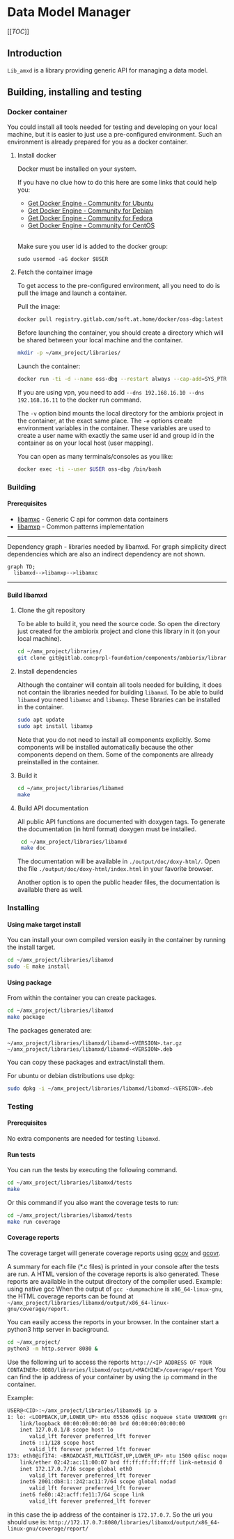 # Data Model Manager

[[_TOC_]]

## Introduction

`Lib_amxd` is a library providing generic API for managing a data model.

## Building, installing and testing

### Docker container

You could install all tools needed for testing and developing on your local machine, but it is easier to just use a pre-configured environment. Such an environment is already prepared for you as a docker container.

1. Install docker

    Docker must be installed on your system.

    If you have no clue how to do this here are some links that could help you:

    - [Get Docker Engine - Community for Ubuntu](https://docs.docker.com/install/linux/docker-ce/ubuntu/)
    - [Get Docker Engine - Community for Debian](https://docs.docker.com/install/linux/docker-ce/debian/)
    - [Get Docker Engine - Community for Fedora](https://docs.docker.com/install/linux/docker-ce/fedora/)
    - [Get Docker Engine - Community for CentOS](https://docs.docker.com/install/linux/docker-ce/centos/)  <br /><br />
    
    Make sure you user id is added to the docker group:

    ```
    sudo usermod -aG docker $USER
    ```

1. Fetch the container image

    To get access to the pre-configured environment, all you need to do is pull the image and launch a container.

    Pull the image:

    ```bash
    docker pull registry.gitlab.com/soft.at.home/docker/oss-dbg:latest
    ```

    Before launching the container, you should create a directory which will be shared between your local machine and the container.

    ```bash
    mkdir -p ~/amx_project/libraries/
    ```

    Launch the container:

    ```bash
    docker run -ti -d --name oss-dbg --restart always --cap-add=SYS_PTRACE --sysctl net.ipv6.conf.all.disable_ipv6=1 -e "USER=$USER" -e "UID=$(id -u)" -e "GID=$(id -g)" -v ~/amx_project/:/home/$USER/amx_project/ registry.gitlab.com/soft.at.home/docker/oss-dbg:latest
    ```

    If you are using vpn, you need to add `--dns 192.168.16.10 --dns 192.168.16.11` to the docker run command.

    The `-v` option bind mounts the local directory for the ambiorix project in the container, at the exact same place.
    The `-e` options create environment variables in the container. These variables are used to create a user name with exactly the same user id and group id in the container as on your local host (user mapping).

    You can open as many terminals/consoles as you like:

    ```bash
    docker exec -ti --user $USER oss-dbg /bin/bash
    ```

### Building

#### Prerequisites

- [libamxc](https://gitlab.com/prpl-foundation/components/ambiorix/libraries/libamxc) - Generic C api for common data containers
- [libamxp](https://gitlab.com/prpl-foundation/components/ambiorix/libraries/libamxp) - Common patterns implementation

---
Dependency graph - libraries needed by libamxd.
For graph simplicity direct dependencies which are also an indirect dependency are not shown.

```mermaid
graph TD;
  libamxd-->libamxp-->libamxc
```
---

#### Build libamxd

1. Clone the git repository

    To be able to build it, you need the source code. So open the directory just created for the ambiorix project and clone this library in it (on your local machine).

    ```bash
    cd ~/amx_project/libraries/
    git clone git@gitlab.com:prpl-foundation/components/ambiorix/libraries/libamxd.git
    ``` 

1. Install dependencies

    Although the container will contain all tools needed for building, it does not contain the libraries needed for building `libamxd`. To be able to build `libamxd` you need `libamxc` and `libamxp`. These libraries can be installed in the container.

    ```bash
    sudo apt update
    sudo apt install libamxp
    ```

    Note that you do not need to install all components explicitly. Some components will be installed automatically because the other components depend on them. Some of the components are allready preinstalled in the container.

1. Build it


    ```bash
    cd ~/amx_project/libraries/libamxd
    make
    ```

1. Build API documentation

   All public API functions are documented with doxygen tags. To generate the documentation (in html format) doxygen must be installed.

   ```bash
    cd ~/amx_project/libraries/libamxd
    make doc
   ```

   The documentation will be available in `./output/doc/doxy-html/`. Open the file `./output/doc/doxy-html/index.html` in your favorite browser.

   Another option is to open the public header files, the documentation is available there as well.

### Installing

#### Using make target install

You can install your own compiled version easily in the container by running the install target.

```bash
cd ~/amx_project/libraries/libamxd
sudo -E make install
```

#### Using package

From within the container you can create packages.

```bash
cd ~/amx_project/libraries/libamxd
make package
```

The packages generated are:

```
~/amx_project/libraries/libamxd/libamxd-<VERSION>.tar.gz
~/amx_project/libraries/libamxd/libamxd-<VERSION>.deb
```

You can copy these packages and extract/install them.

For ubuntu or debian distributions use dpkg:

```bash
sudo dpkg -i ~/amx_project/libraries/libamxd/libamxd-<VERSION>.deb
```

### Testing

#### Prerequisites

No extra components are needed for testing `libamxd`.

#### Run tests

You can run the tests by executing the following command.

```bash
cd ~/amx_project/libraries/libamxd/tests
make
```

Or this command if you also want the coverage tests to run:

```bash
cd ~/amx_project/libraries/libamxd/tests
make run coverage
```

#### Coverage reports

The coverage target will generate coverage reports using [gcov](https://gcc.gnu.org/onlinedocs/gcc/Gcov.html) and [gcovr](https://gcovr.com/en/stable/guide.html).

A summary for each file (*.c files) is printed in your console after the tests are run.
A HTML version of the coverage reports is also generated. These reports are available in the output directory of the compiler used.
Example: using native gcc
When the output of `gcc -dumpmachine` is `x86_64-linux-gnu`, the HTML coverage reports can be found at `~/amx_project/libraries/libamxd/output/x86_64-linux-gnu/coverage/report.`

You can easily access the reports in your browser.
In the container start a python3 http server in background.

```bash
cd ~/amx_project/
python3 -m http.server 8080 &
```

Use the following url to access the reports `http://<IP ADDRESS OF YOUR CONTAINER>:8080/libraries/libamxd/output/<MACHINE>/coverage/report`
You can find the ip address of your container by using the `ip` command in the container.

Example:

```bash
USER@<CID>:~/amx_project/libraries/libamxd$ ip a
1: lo: <LOOPBACK,UP,LOWER_UP> mtu 65536 qdisc noqueue state UNKNOWN group default qlen 1
    link/loopback 00:00:00:00:00:00 brd 00:00:00:00:00:00
    inet 127.0.0.1/8 scope host lo
       valid_lft forever preferred_lft forever
    inet6 ::1/128 scope host 
       valid_lft forever preferred_lft forever
173: eth0@if174: <BROADCAST,MULTICAST,UP,LOWER_UP> mtu 1500 qdisc noqueue state UP group default 
    link/ether 02:42:ac:11:00:07 brd ff:ff:ff:ff:ff:ff link-netnsid 0
    inet 172.17.0.7/16 scope global eth0
       valid_lft forever preferred_lft forever
    inet6 2001:db8:1::242:ac11:7/64 scope global nodad 
       valid_lft forever preferred_lft forever
    inet6 fe80::42:acff:fe11:7/64 scope link 
       valid_lft forever preferred_lft forever
```

in this case the ip address of the container is `172.17.0.7`.
So the uri you should use is: `http://172.17.0.7:8080/libraries/libamxd/output/x86_64-linux-gnu/coverage/report/`